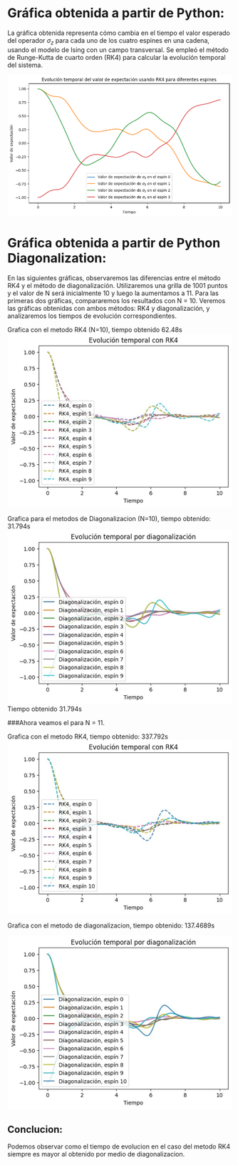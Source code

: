 # Gráfica obtenida a partir de Python:

La gráfica obtenida representa cómo cambia en el tiempo el valor esperado del operador $\sigma_{z}$ para cada uno de los cuatro espines en una cadena, usando el modelo de Ising con un campo transversal. Se empleó el método de Runge-Kutta de cuarto orden (RK4) para calcular la evolución temporal del sistema.

![](img/C1ramses.png)

# Gráfica obtenida a partir de Python Diagonalization:
En las siguientes gráficas, observaremos las diferencias entre el método RK4 y el método de diagonalización. Utilizaremos una grilla de 1001 puntos y el valor de N será inicialmente 10 y luego la aumentamos a 11.
Para las primeras dos gráficas, compararemos los resultados con N = 10. Veremos las gráficas obtenidas con ambos métodos: RK4 y diagonalización, y analizaremos los tiempos de evolución correspondientes.

Grafica con el metodo RK4 (N=10), tiempo obtenido 62.48s 
![](img/10nrk4.png)

Grafica para el metodos de Diagonalizacion (N=10), tiempo obtenido: 31.794s
![](img/10ndiag.png)
Tiempo obtenido 31.794s


###Ahora veamos el para N = 11.

Grafica con el metodo RK4, tiempo obtenido: 337.792s 
![](img/11nrk4.png)

Grafica con el metodo de diagonalizacion, tiempo obtenido: 137.4689s

![](img/11ndiag.png)

## Conclucion:

Podemos observar como el tiempo de evolucion en el caso del metodo RK4 siempre es mayor al obtenido por medio de diagonalizacion. 
